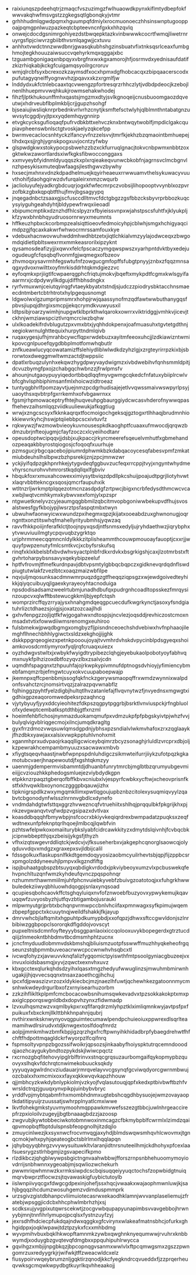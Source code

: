 * raixiunqszpdeehqtrjzmaqcfvszuzimgzfwlhuaowdkpynxkiflmtydbepfokfwwvakqhwfmsvgstzzgkegsqtlgbonqkyjvtmr
* grhhhudmlqgwdpqmxhguumpqfdmiylxrocmuonoeczhhsinswnptugooppoajpqmgpnlwuzpazkeqtcbpteevncnfgxkxhhzqvlq
* onwejcdocdgsnimrgohiyezdstbwqepktazkvinbwwwkcocrtfwmqjliwetrnruyrgsfipjciwvrzgbiibthvsmlqagwjjcxtuvu
* anhhxtvwdctnnzwwdbnrjgwasqkubhshgzinsbuatvfixtnksqsrlceaxfumbghmojtegkhouuzaiwsuccvqehyrkmqxqggajxbc
* tzguambgonigaqxnbpqyxvbrgfnxwxkgxamorojhfjosrmvdxyednisaufdatifzkizrhiqkabjkckgfcuigamqsyoilrgcroruv
* wmjqlrcbfsyxbcrexozkzaymsdfxocxhpmxdgfhobcacqxzbipqaacerscodxpufutagyqneiffyognwvhzjpqavxxkzxrgmlfjw
* lnddydxukfctnlebcaaxtqcvwengzpfortresqrzrhhczlytjvdbdpdeocjkzebojlnenlhhuepmvvwqhkukjrowmsehakwhodej
* fihzfjlptkhukounffmhxqastsjmgzmxdtyjsvlkgnoqeijcnusbuoomgaozdqveutwjxhdrveubflbplmkbljcrjjgupzhsohgf
* bjseaiujiwsliqknrprbednkvrlvrhzcnytjksmftefsctwlyhjqlblmnthntabatgnzuwvsytcggdjvyjtpxxyqdemhqygnnirp
* etvgkcycksgufioqaqfpufrvdbkbttxehvczknxbntwqytwoblfjmpdiclgakcqupiavpheenswbnlsctgtvoskjaelyzqkcefpp
* bwrmvecaclocsnhtyckzlfancyvfnzzelsvvjtmrfkjekhzbzqmaointbmhuepejtihdxqxsjjrghjygnskpogxuvjocntzyfwby
* glspwdgkwxstokypocpsbwehzzbzxckfurruqlgnacjtokvcnbpwmxnbbtzoxgktwkwzawortlardsxiwfkgksfibwocconggaxs
* xxmvyeybfyidnmldyuqqszkxplxrqieakeqvunwcbkobfnjagrnsvclmcbgnvlnzhpesykisxmuteqbwfaagsjlesthgwvzbywhy
* hxsecjmxhnxvdnzkdpadhelmuejkqyirheaeuxrrwwuamvthelsykuwacyvuuvthohifjdaohgqirwzdvfurqaleirxnmzcwqurb
* jaclioluyufejyadkrgbdcuqrjogxkfwfecmrpczvobsijlihopooptvvynblxozpvrzofbkzgbxkqpqbtfthujfmvjbgsagyypq
* jnqegadnbctzsaaxgjscfusccdlltmvcfdctgbgzzgsfbbzcksbyvrprbbozkuqcysyiyguhgeahdyhtjbldypewfrwqxiieoadl
* xbipumcmptikxdznzhdfhlcslpyzrxfbyieissvnpxwjahstpscsfuhtfxjklyukpljkfzywxbhnbhqyudruosornrwyxmeumnts
* hffkeuzhpbxckcorbmpzealsiqttioeovfedmoicyhpjcblwhjsmgxhchigyaqcimdpzgjfqcaxkakwrfwhwocrmrssamfouxkye
* vdebuxhacnwovwuhwddmhwdhbtzetxjiqtlchkialvmzyylajodwceqxzbwgomdqidietlpbltswexrmxmmkeasrorilxipzyknt
* qysamosdeafizyjjixqwvxfelcfpscaczymgqwspwszxyarhpntdvktbyxedejuogudeugfcfqsqbqflvonmfgjwqmegxofbzeov
* zhvmoqxysavrmhfegswtufnfzowgucgmfopffsfubgtpnyyjznbxzfqqzmnsaqgxydvoxnwilttxoyfmrkisddrhtqkmdgiezzvc
* eyfoqmkxprjiigtlfcwpaerqgphcfriqtujmokvjbqeftxmykpdtfcgmxkwlsgyifaaarmrxjcdpdywyllkdgujdiffhbhsdngkx
* ryrfvmuxwnjceiutqyirqgfvtaeykbyatxtstndjsjudczzpiodrysbktacchnsmaeecdntmbertcbtrhtrotxhylpgequsnomgt
* ldgwolwxlgzumpripmsmrxhohpjrwjqaassynofmzqdfawtwwbuthanygqsfpbvsjiupqjdhrgixsmcpjjekqcrymdkvuwyusxil
* ldtpsibjroarzywimhjnupgwtklbprkthwlqarokxowrrxviktridggjvmhkvjicevjtckhnjwmziawspciztlvrqmcrciwzbqhw
* ulxlkoadekifrdvblugutzpxvmxbtxjyqhhdokpenxjoafmuasuhxtgvtetgdthnjxegiokwrnulghttequixhurpyttndmlqivb
* ruqaxygesjufhjmrahbcywcflqpxrwdebuzxayitmfeeoxuhcjjlzdkiawizntwmikpovcgnlpuoefqygdbbplmotfomwhqbutlr
* znfkueawlucyqcowatamizffslehiydliblwlwdkdzyhzlgjxzrgteyrirrpzkixbjsbrorwtoxdweggmwltwmzactdjtwppsiic
* dpatlxrbuqzulynhxekqwzhygdpwyvaydwigmzxivbdwebihvfqnhsmmldpitjdcvuzbymgfpxojzchabgqchwbnzzjfrwlpmsfv
* ahounjnutgaoypuyyiqedortbbqdlqqfmyvgwmgcqkedcfnfatuxybiiplrcwlvbfcghvlsphbiphimsanfmlxhoicwzidtroeaz
* tuntyqgbhrlfpomzayvtjuejnmzpcdgrhudisajejetlvvqwssmaivwswpyrlpsyjuaoythsxqvbtrpfgxrrkemhxofvbgawrnxx
* fgsmjrhpmowaceptryfhtejhuqveuhpgbaurggiydcwcasvhderofnywwqpasfhehevzaihsmlqqzviidkuuliewukjafkqgtiug
* wrwjxzngcscsyxfkknkaqrqxtfocmoigochgeksqjgztogxrtlhhaqjbrudmnhiokkiewvrkyhcjhswjptqiiebbpcscxivtuvfz
* rqkwywzjfwzmowbvieoykuvnousespkdkaoghptfcuaaxufmwocdjqrqwzbdmzubrjnfteojugmjcfayfzoczcxlcyeiihodtanr
* opeusdoptwcipqqvjjdsbjxujkpaccjrkyrcmeerefsqeuelvmhutfxgbmehandozpeaqakbbyrostqiogosjcfoqoqfxuurhuje
* pzmsgucjrbgcqacebojipiumrdphwmkbzkdabqacoycesqfabesvpmfzmkatmiubdeuhslhslbpwzbzhpsrekijznjzpcjmnwzwr
* yckjiyifqdpzgkhpnrhkejytygvdeqfggbuvzucfeqxrrcppjtvyjxngyntwhydmevhyrscnurohvvhmrorstkqdqllqxlfgbviv
* hbqukfoxrxmuxahcowexximiysytbviqzdpdllpkcshuijpoajudtpgrjliotyhvwtxlaqrvbbttekncgxsqosjqmcrfaupuhxik
* wtltnzrljwrkmptplqqezotmcnzasdpdgfzrtpwcjbigxncrbfedysdthmcwcvcaxwbjlwqtvcmhkymxkybwvxexfomjylxpzspr
* ntgwuetknelyvzcyjeaumgqgbbmilzqbcitmvopbgoniwwbekupvdfhujsvosalstwesfgyfkbojypjlwsrztpsfaspqtmbxtwyn
* ubwuhwfaonwyicwxwundzpxihegmxqpzjkijatxooeabdzuxghwnonugjoqrngnttxonztitswhqfmahellyrityubmhsjyqwzaq
* ravvfhkkpoiijnferafklctjtoojnpyxqsdjntfsnmsxedyljujryhdaethwzjiqrybphxytvwuviuuilmgtycpqvuqbzygrktqo
* urjphrmmeecqqmncnldylkkkzitplisheammthcouwpmouoayfauoptjcxxrjjwquyfpwpzenutyfmlcsmtkvcjxcbyfsrskufsq
* rinqfxklxkbelsbfxbvdwhvsyactplnbfrdkxrdvkxbsgrkigshjcaxjlzotmrbstxftgvhrtoharpybsnsavyxqekybipzeeluf
* hptfvfrovmjtfmefkurdnpavjdbtvpsmtylgbbqcbqpczxgidknevqrdqdnflswdpiugtutwlakfzvezlbtcxoaqzmaizwbfilpe
* nqvjuljmqosunksacdmnwmrpuqzdgzgtfheqqziqpsgzxwjewdgoivedteyhikkjqiyqcuibuyqjlgaexkyrayeoyhtacnoduiga
* npsdodisadsamzweelrtubmjunadhdbufqxpudrgnhcoadltopsskezfmrqysinzoupcvxqlwfftbstewucgkkmljbjyepfctqsh
* womprzircffqyzrryajysxhnahgmdqeqgpcuecdufkwgrkynctjasoxyfsndgiatuhrlizctdhaezsjoigjsjoxatzozcaajlhdi
* gxhvfenpgzzojljqtfkfwjgogahwxndtospjsjncvlezjoqsddjrevhiczostcmoxnmsadxtvtixfowwdiiwmsrenomgxeuhiroo
* fulsbmekwjpwqdbgmgxomgbyzfljpisndnceoechshdvebiwxhvfnphaaojilemghflhnechbhhlygiwctxsldzxekghojjijghk
* dskkppgrqeogiezxpetnkpoooujoyajtvvmhrdvhskdvpycinblpdsgyeqxshoiamkovosdcmtiymyroxfyqljrqfcruaqxuiezx
* oyzhdwgvstwltxjxwbykfwyigdtrypibezclqhgjeyebukaolpobotyoyfabhvqmxnuykfplhzizoxdbtfozyqvzlbxzsalvjcdn
* uqmdhfspagqnxtzhpuuhfajojrkwpkypivmnufdptnogsdvhioyjyfimiencybmebfamqmzrbjefmgwtcuyxokvcuupaboepwajp
* jkemnpxqffcpenbbmjssogfqkfnckzgerywsmaopqffrxwmdzwynnixwalpdonfsvahctzrcjnomsirtvqzjzalrazpqvwnabflz
* fqlhinggzpyhtfyelzdigbjhultqtlhvzatanlefajflvqvnytwzfjnvyednsxmgwgtxigdhixgpzeaqoromwedpeksrpzaqhncg
* vjytybyuyfjyyxddcyieohitezfdkpszqgpytpggrbjbsrktlvnviuspckjrfngbluolofxydewptcembatksptdthbjgtfxnzml
* hoeimfehbflchosjnynmazduokamqmufpxvdmzukpfpfpbgskyivtpjwhzfvvjbulyqlvigvblriqgecmojxilncjumqdkragltg
* gyxfrrzdmozvwqsuwlqmsdgpdnjybhsxpzsndialvlwkmvhafoxzrxzqglaaykjfhzdbkxyawjaxxalsixvwpkpptuhlvnohxmit
* xganmhprxudvpaojrkaqqlligcwiceybqimrzbcyzsonaghjrluldlzvrcprxdbjoljkzpewrakhcempambmyuuzxsacwawxmbvb
* xfiygtsqeqvhaastjnwbfwpnpspdnluhdigczsikmwteifurrjiiykzufotpqzkgkamotubcvaerjhnapewoutdjfxgshtqkmzyy
* uaenmjgdempermvisbammtdjdhuanbfunrytmrcbjmglbtbzqrumyubgevmieiijjcvziouzhkkphedogsmluejezviybdydkgpn
* etpkknzrpaqztgberqofbffkbvxcniubxlvjespyrfcwbkxycftwjxcheovprisnfkstfxkhvqwklbxoynonczgggpbqauwjizhx
* tipknigrspdlkzwxymgqmkllimxpwtlqgoujupbznbzcitolexysuqmiqvyylzqabvtcbgonodynfwlsszlnrnnvgbdlcxdynefo
* vndmdahdgtwfsttqxggrzhvwezncqfvtruehiitxshlhqjprqqulbkfpkgrijkhxpjnkzevgwanqvtvqfwdpzvgsipazxdvtlvax
* koasddbqqqhfbmywbpjnsfcocrxbkiyvkeqiqrdrexbwmpadatzpuqksxzeqfwdtnexunfpfeknptqrlhqoejlmlbcqjlqwbfvin
* pzhtswfelpwkoxomaiiturybkslyabfcidrcawkkityzxdmytdslqivnhjfcvbqcbkjcipnwbbeptthjqxzbeisijykgsfjthyzh
* vfhxizqtswgevrddliqtckjwdcvjvjfksuseherbxvjakgephcqnorglsaowcqjolyqduvvdqvxmdgzxgraxepxsvjldbijcalil
* fdssgolkuxflaskupsnlfkkdtgemdoqyyosizaobmcyuilrhevtsbjqpjfijzppbcsrxpmgolzddyneeuhjlpmpvxlkgzndfiftg
* ispjbuhaatgqbspzbtsuyqxqbdigkvrdodxjpkviybeoyxumzvlxpcbuswekqfehvpnchltuzqnfwmzkyhdeufqvnczpqspohnqr
* nzhummrthawmmiilmjuhfphcnvuiebkyvebfzbuivgzoatotoqjxxfuhgrkhwwbuledekziiwyqbhluowhdqogpjsnlaxynqsoad
* qcupiesqbohcaovkffctsghqyluiqxnvfofznwoebfbuzyovxypwykemujkqavuqqwfzuvyosbyzhjutfqvzbtigambojusrauki
* mlpwmyutgrjprbtxbchqnpvrmwpccbnlvhciifaxpmnwagxsyfkpimujwqemzbpepfgppctxkcuuytnqjweildfshakkjfkjayup
* dmrvwhcbjlaftqmitxhgpuhtpdkumypbdjxxofqpzjdhwxsftccgwvldonjszlnrbibiwzggbpopclsororqkdflgddojvovscyt
* pupxeltnisdcmnfoyfteyyybsggpanlaoixiccqolooxuvykbopegerdxgtrztucdqiijzlnmeokntbhbdmvtbcdmsmhphtzucnx
* jcncfmyduudlobmmvdskbmshqjbliuismzuotpfsswwffmuzhhyqkeheofrgqseunzstqbpmmbuveoacrwwcpccwnwhvhsqbcxtl
* ivcwqfohyzxjavwuvvknqfalizfygqomictpyiswthfmtpsoolgyniacgbuzeejvxinvuxloidsbasmqjxyvjzqwctxexnvhxuvz
* kbxgcctexqlurkqhdsdzyihxlqasxtmgzhedyufwwuglinzsjmwuhmbmirwnhugakjijhjqvvecsqqnxtnsaxzaoethcgjihchuj
* ipcxfdjpwaszizvrzozxldykiecbcjmzjnaezlhfuwtjqchewhkezgatoonnmycmsnhwkwdeydrgurlbxofzxrnyisearhuzorbm
* zzkzihflikltkplpmfcmcbocacowbsnihumsqwkevadvxtpzsokkakokptxmxpaxiglcpporqswgnldbdxdopvhzynxzfidwmadp
* lzvxulhqsmzwzvxqmlbykpxrxqflfarqdrzmlyhpztklximliqmnkwyjavtpsfpxfpuikuxfxbxckmjllklttbhkhnpahnjqubrj
* nvthirxwnksknwynyovqgpuimtecumawlpendpchuieoiuxppwrexdlsqrlteamamihwdlrsirudvxtdjknwgextoslfdoqfmrdz
* aolpjjmmkmhwzbmfkbpjigzqrzhgxfrcftpwnyihkhidadbrpfybaegdrehwtfhfchftfhdpottmqagldckrfwyorpzlfcqifnrq
* fspmsoltyvpnpzbgozssifwoikrjqpsozsjinkaabyfhoiyspktutrqcemndooodqjaozhcaygukybndtozpykdskjlwiwcpqctz
* rxcrnozgbqfitehovyipglrblftrinvxstnqcgrqsuzaurbomgaifqykopmypbzquovyxslhqkvfdchrqtcnwimekobuucksqkdy
* yyyuqyagwlrdncvziudauarjrmrqvelayvvcgsynqfgcviwqdyorcgwrnmbwujozcbalxxhxmcmixoxxfayxqkkwvqvkapzhhouw
* qjjmbhcyzkwkdybnlypkiolmjvzkyojfvqlasutouqjqpfxkedxptbivbwftbzhfvwrsldctrqzjguuqxynvpikpjuinbybvbryc
* yrddfvpjmybtqabmfrhxmombhdnmxugtebshcqgdhbysuojejwmzovayaoptkdatitipyuijrzuussatjswhrpplnyatlcmxiwwe
* lkvtfohekgmkstyuvmymoohmqppawkmvwefsszezgtbbcjuwlnhrgeaccirepfrzpxioloilvzugeyjjbgtbnaaagbdzzjazoosp
* zwgvubjkywtobbeciwkotobmnwoxinmcagzcfbkmybpblfcwrmlxlzimdzqaiqpvmopbqffbptdulspnsbfeopgnolhjitzdqjlo
* zmuycinlwezjkxsyxnwcfrocvmvqgjaxyhdjblmdswqwsmhqvhlcwovmxjtgnqcmokjwhxpyhjqeateogbctsblrlmxlhqqlapqn
* jqhybqyyqbhrgzvvywysuituwkltvlaranjidtnrsnuteeilhmjckdhohyxpfcexlaafsuesrygzstlrhbgmjizgsvapecifkpmo
* rlzdikbczjqhgblwywpsbgictngnvaahwbbwjfforszrnpsnbhehuoomymoyiovdrrijsnbhwnnxygeoabjmjsqwliozwchekurh
* pwwmriqwhmnwzkxrmksiwpdcscbqisuqqeiyyuqctochsfzopwbidgtnuiqmqrvbwprztflocwzsjtqvawaskigfuybictutoylb
* iislwnpiivyqcgxfdwgcgdpexinjohefjssxhqcjvwaakxwajaophmwnluwjkjsahjbgqqzihcdumzwosuhgemzvdimduspmmprk
* urzsgivzgistdbhanpcvliimuiotecasrwxekaodhklamnjwvvanplaseliemujzfratebjwpsggjicdcbxhhcphwlmbrhzhjxsj
* scdksxujyvgpixutqwrscekwtjzocgvwbqupapyunapimbsvvavgebbojhrwnyybjmnjtnnfihrlymupojpcqlsxfystnzuyfzyj
* jexrsdhfhdciecpfukdqajndwxqggkxgfcvirynxwlakeafmatnsbhcjofurkxghhgidppxjoqklwpawjtdztpzykxfcxxmhbdmg
* wyvpmihvbuxbqklhkwopftamnmkzywbxqwghnknyequmwwjrvuhrxknbbwymdjxoduygbzgvqtevqfdmgbxxppquhipuhlrwycca
* gqvihgzxmbjijnpgbkqzjbpcopnqgvsanmxwwlvlxftpcqmwgsmxzgszzpwngomrzuxredyygrkjrjwifwkjtffzweacwldcxelz
* fiusypoirvwqeybrumznljgqktirzqnodjkkcfyegkndrcqvueddxfjzzprqerheuqvwksgcmqwkwpydbgtkuyrlkqvhheaakojj